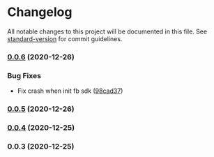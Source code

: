 # Changelog

All notable changes to this project will be documented in this file. See [standard-version](https://github.com/conventional-changelog/standard-version) for commit guidelines.

### [0.0.6](https://github.com/huynhhuyhiep/doopage-react-facebook-login/compare/v0.0.5...v0.0.6) (2020-12-26)


### Bug Fixes

* Fix crash when init fb sdk ([98cad37](https://github.com/huynhhuyhiep/doopage-react-facebook-login/commit/98cad376557d5380422a1832827471540605d1ce))

### [0.0.5](https://github.com/huynhhuyhiep/doopage-react-facebook-login/compare/v0.0.4...v0.0.5) (2020-12-26)

### [0.0.4](https://github.com/huynhhuyhiep/doopage-react-facebook-login/compare/v0.0.3...v0.0.4) (2020-12-25)

### 0.0.3 (2020-12-25)
